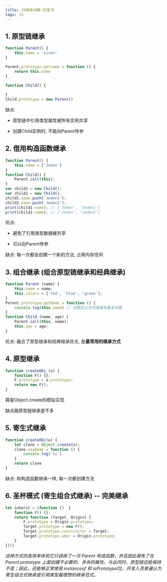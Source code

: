 ```yaml
---
title: JS继承详解-红宝书
tags: JS
---
```


## 1. 原型链继承

```js
function Parent() {
    this.name = 'kiven'
}

Parent.prototype.getname = function () {
    return this.name
}

function Child() {
    
}
Child.prototype = new Parent()
```

缺点: 

- 原型链中引用类型属性被所有实例共享

- 创建Child实例时, 不能向Parent传参



## 2. 借用构造函数继承

```js
function Parent() {
    this.name = ['Jeden']
}
function Child() {
    Parent.call(this);
}
var child1 = new Child();
var child2 = new Child();
child1.name.push('Jeden1');
child2.name.push('Jeden2');
print(child1.name); // ['Jeden', 'Jeden1']
print(child2.name); // ['Jeden', 'Jeden2']
```

优点: 

- 避免了引用类型数据被共享

- 可以向Parent传参

缺点: 每一次都会创建一个新的方法, 占用内存空间



## 3. 组合继承 (组合原型链继承和经典继承)

```js
function Parent (name) {
    this.name = name;
    this.colors = ['red', 'blue', 'green'];
}
Parent.prototype.getName = function () {
    console.log(this.name) // 函数定义在外面避免重复创建
}
function Child (name, age) {
    Parent.call(this, name);
    this.age = age;
}
```

优点: 融合了原型继承和经典继承优点, 是**最常用的继承方式**



## 4. 原型继承

```js
function createObj (o) {
    function F() {};
    F.prototype = o.prototype;
    return new F();
}
```

算是Object.create的模拟实现

缺点跟原型链继承差不多



## 5. 寄生式继承

```js
function createObj(o) {
    let clone = Object.create(o);
    clone.sayName = function () {
        console.log('hi')
    }
    return clone
}
```

缺点: 和构造函数继承一样, 每一次都创建方法



## 6. 圣杯模式 (寄生组合式继承) -- 完美继承

```js
let inherit = (function ()  {
    function F() {};
    return function (Target, Origin) {
        F.prototype = Origin.prototype;
        Target.prototype = new F();
        Target.prototype.constructor = Target;
        Target.prototype.uber = Origin.prototype;
    }
})()
```

*这种方式的高效率体现它只调用了一次 Parent 构造函数，并且因此避免了在 Parent.prototype 上面创建不必要的、多余的属性。与此同时，原型链还能保持不变；因此，还能够正常使用 instanceof 和 isPrototypeOf。开发人员普遍认为寄生组合式继承是引用类型最理想的继承范式。*















